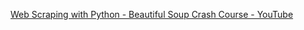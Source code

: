 [Web Scraping with Python - Beautiful Soup Crash Course - YouTube](https://www.youtube.com/watch?v=XVv6mJpFOb0)